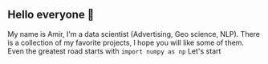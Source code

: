 ## Hello everyone 👋
My name is Amir, I'm a data scientist (Advertising, Geo science, NLP). There is a collection of my favorite projects, I hope you will like some of them.
Even the greatest road starts with 
```import numpy as np```
Let's start
